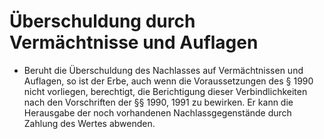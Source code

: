 # Überschuldung durch Vermächtnisse und Auflagen

- Beruht die Überschuldung des Nachlasses auf Vermächtnissen und Auflagen, so ist der Erbe, auch wenn die Voraussetzungen des § 1990 nicht vorliegen, berechtigt, die Berichtigung dieser Verbindlichkeiten nach den Vorschriften der §§ 1990, 1991 zu bewirken. Er kann die Herausgabe der noch vorhandenen Nachlassgegenstände durch Zahlung des Wertes abwenden.

